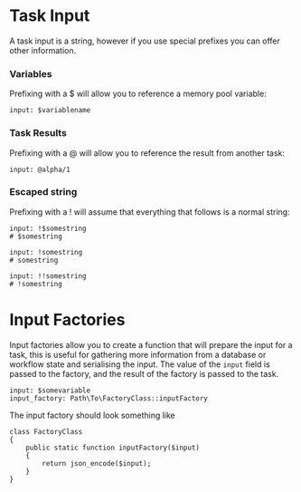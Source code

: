 Task Input
==========
A task input is a string, however if you use special prefixes you can offer other information.

### Variables
Prefixing with a $ will allow you to reference a memory pool variable:

    input: $variablename
    
### Task Results
Prefixing with a @ will allow you to reference the result from another task:

    input: @alpha/1

### Escaped string
Prefixing with a ! will assume that everything that follows is a normal string:

    input: !$somestring
    # $somestring
    
    input: !somestring
    # somestring
    
    input: !!somestring
    # !somestring


Input Factories
===============
Input factories allow you to create a function that will prepare the input for a task, this is useful for gathering
more information from a database or workflow state and serialising the input. The value of the `input` field is passed
to the factory, and the result of the factory is passed to the task.

    input: $somevariable
    input_factory: Path\To\FactoryClass::inputFactory
    
The input factory should look something like

    class FactoryClass
    {
        public static function inputFactory($input)
        {
            return json_encode($input);
        }
    }

